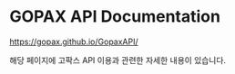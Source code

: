 # GOPAX API Documentation

<https://gopax.github.io/GopaxAPI/>

해당 페이지에 고팍스 API 이용과 관련한 자세한 내용이 있습니다.

